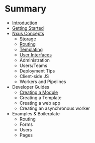 # Summary

* [Introduction](README.md)
* [Getting Started](gettingstarted_md.md)
* [Nxus Concepts](nxusconcepts_md.md)
  * [Storage](storage.md)
  * [Routing](routingmd.md)
  * [Templating](templating.md)
  * [User Interfaces](user_interfaces.md)
  * Administration
  * Users/Teams
  * Deployment Tips
  * Client-side JS
  * Workers and Pipelines
* Developer Guides
   * [Creating a Module](creating_a_module.md)
   * Creating a Template
   * Creating a web app
   * Creating an asynchronous worker
* Examples & Boilerplate
   * Routing
   * Forms
   * Users
   * Pages

